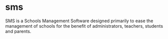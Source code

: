 # sms
SMS is a Schools Management Software designed primarily to ease the management of schools for the benefit of administrators, teachers, students and parents.

